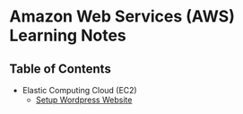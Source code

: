 # Amazon Web Services (AWS) Learning Notes

## Table of Contents
 - Elastic Computing Cloud (EC2)
   - [Setup Wordpress Website](/cloud/amazon-web-services/Content-SETUP_WORDPRESS_WEBSITE.md)
